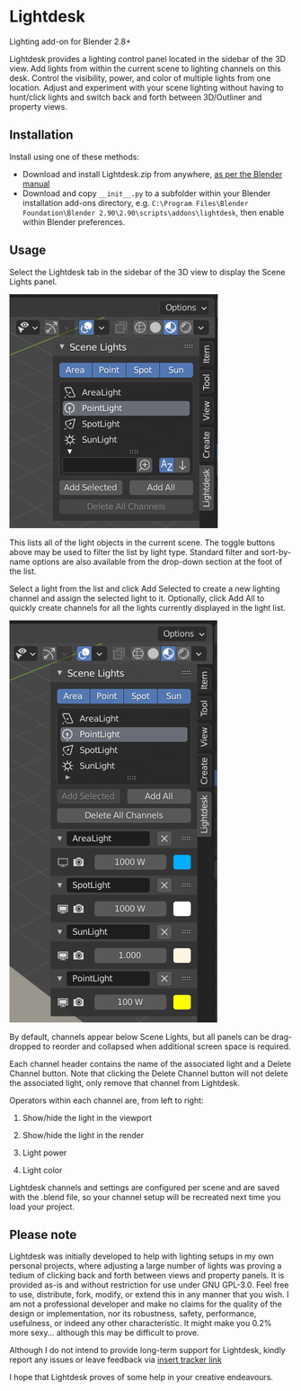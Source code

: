 # Lightdesk

Lighting add-on for Blender 2.8+

Lightdesk provides a lighting control panel located in the sidebar of the 3D view.
Add lights from within the current scene to lighting channels on this desk. Control the visibility, power, and color of multiple lights from one location. Adjust and experiment with your scene lighting without having to hunt/click lights and switch back and forth between 3D/Outliner and property views.

## Installation
Install using one of these methods:

* Download and install Lightdesk.zip from anywhere, [as per the Blender manual](https://docs.blender.org/manual/en/latest/editors/preferences/addons.html)
* Download and copy `__init__.py` to a subfolder within your Blender installation add-ons directory, e.g. `C:\Program Files\Blender Foundation\Blender 2.90\2.90\scripts\addons\lightdesk`, then enable within Blender preferences.

## Usage

Select the Lightdesk tab in the sidebar of the 3D view to display the Scene Lights panel.

![Light selection](lights.png)

This lists all of the light objects in the current scene. The toggle buttons above may be used to filter the list by light type. Standard filter and sort-by-name options are also available from the drop-down section at the foot of the list.

Select a light from the list and click Add Selected to create a new lighting channel and assign the selected light to it.
Optionally, click Add All to quickly create channels for all the lights currently displayed in the light list.

![Light selection](channels.png)

By default, channels appear below Scene Lights, but all panels can be drag-dropped to reorder and collapsed when additional screen space is required.

Each channel header contains the name of the associated light and a Delete Channel button. Note that clicking the Delete Channel button will not delete the associated light, only remove that channel from Lightdesk.

Operators within each channel are, from left to right:

1. Show/hide the light in the viewport

2. Show/hide the light in the render

3. Light power

4. Light color


Lightdesk channels and settings are configured per scene and are saved with the .blend file, so your channel setup will be recreated next time you load your project.


## Please note

Lightdesk was initially developed to help with lighting setups in my own personal projects, where adjusting a large number of lights was proving a tedium of clicking back and forth between views and property panels. It is provided as-is and without restriction for use under GNU GPL-3.0. Feel free to use, distribute, fork, modify, or extend this in any manner that you wish. I am not a professional developer and make no claims for the quality of the design or implementation, nor its robustness, safety, performance, usefulness, or indeed any other characteristic. It might make you 0.2% more sexy... although this may be difficult to prove.

Although I do not intend to provide long-term support for Lightdesk, kindly report any issues or leave feedback via [insert tracker link](http://www.sometrackingthing.com)

I hope that Lightdesk proves of some help in your creative endeavours.
